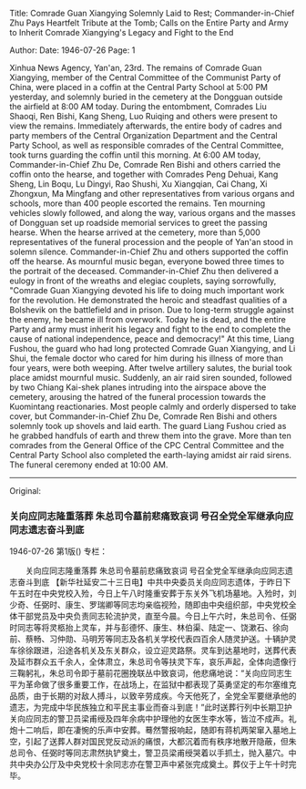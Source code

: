 Title: Comrade Guan Xiangying Solemnly Laid to Rest; Commander-in-Chief Zhu Pays Heartfelt Tribute at the Tomb; Calls on the Entire Party and Army to Inherit Comrade Xiangying's Legacy and Fight to the End

Author:
Date: 1946-07-26
Page: 1

Xinhua News Agency, Yan'an, 23rd. The remains of Comrade Guan Xiangying, member of the Central Committee of the Communist Party of China, were placed in a coffin at the Central Party School at 5:00 PM yesterday, and solemnly buried in the cemetery at the Dongguan outside the airfield at 8:00 AM today. During the entombment, Comrades Liu Shaoqi, Ren Bishi, Kang Sheng, Luo Ruiqing and others were present to view the remains. Immediately afterwards, the entire body of cadres and party members of the Central Organization Department and the Central Party School, as well as responsible comrades of the Central Committee, took turns guarding the coffin until this morning. At 6:00 AM today, Commander-in-Chief Zhu De, Comrade Ren Bishi and others carried the coffin onto the hearse, and together with Comrades Peng Dehuai, Kang Sheng, Lin Boqu, Lu Dingyi, Rao Shushi, Xu Xiangqian, Cai Chang, Xi Zhongxun, Ma Mingfang and other representatives from various organs and schools, more than 400 people escorted the remains. Ten mourning vehicles slowly followed, and along the way, various organs and the masses of Dongguan set up roadside memorial services to greet the passing hearse. When the hearse arrived at the cemetery, more than 5,000 representatives of the funeral procession and the people of Yan'an stood in solemn silence. Commander-in-Chief Zhu and others supported the coffin off the hearse. As mournful music began, everyone bowed three times to the portrait of the deceased. Commander-in-Chief Zhu then delivered a eulogy in front of the wreaths and elegiac couplets, saying sorrowfully, "Comrade Guan Xiangying devoted his life to doing much important work for the revolution. He demonstrated the heroic and steadfast qualities of a Bolshevik on the battlefield and in prison. Due to long-term struggle against the enemy, he became ill from overwork. Today he is dead, and the entire Party and army must inherit his legacy and fight to the end to complete the cause of national independence, peace and democracy!" At this time, Liang Fushou, the guard who had long protected Comrade Guan Xiangying, and Li Shui, the female doctor who cared for him during his illness of more than four years, were both weeping. After twelve artillery salutes, the burial took place amidst mournful music. Suddenly, an air raid siren sounded, followed by two Chiang Kai-shek planes intruding into the airspace above the cemetery, arousing the hatred of the funeral procession towards the Kuomintang reactionaries. Most people calmly and orderly dispersed to take cover, but Commander-in-Chief Zhu De, Comrade Ren Bishi and others solemnly took up shovels and laid earth. The guard Liang Fushou cried as he grabbed handfuls of earth and threw them into the grave. More than ten comrades from the General Office of the CPC Central Committee and the Central Party School also completed the earth-laying amidst air raid sirens. The funeral ceremony ended at 10:00 AM.



<hr /> 

Original: 


### 关向应同志隆重落葬  朱总司令墓前悲痛致哀词  号召全党全军继承向应同志遗志奋斗到底

1946-07-26
第1版()
专栏：

　　关向应同志隆重落葬
    朱总司令墓前悲痛致哀词
    号召全党全军继承向应同志遗志奋斗到底
    【新华社延安二十三日电】中共中央委员关向应同志遗体，于昨日下午五时在中央党校入殓，今日上午八时隆重安葬于东关外飞机场墓地。入殓时，刘少奇、任弼时、康生、罗瑞卿等同志均亲临视殓，随即由中央组织部，中央党校全体干部党员及中央负责同志轮流护灵，直至今晨。今日上午六时，朱总司令、任弼时同志等将灵柩抬上灵车，并与彭德怀、康生、林伯渠、陆定一、饶漱石、徐向前、蔡畅、习仲勋、马明芳等同志及各机关学校代表四百余人随灵护送。十辆护灵车徐徐跟进，沿途各机关及东关群众，设立迎灵路祭。灵车到达墓地时，送葬代表及延市群众五千余人，全体肃立，朱总司令等扶灵下车，哀乐声起，全体向遗像行三鞠躬礼，朱总司令即于墓前花圈挽联丛中致哀词，他悲痛地说：“关向应同志生平为革命做了很多重要工作，在战场上，在监狱中都表现了英勇坚定的布尔塞维克品质，由于长期的对敌人搏斗，以致辛劳成疾。今天他死了，全党全军要继承他的遗志，为完成中华民族独立和平民主事业而奋斗到底！”此时送葬行列中长期卫护关向应同志的警卫员梁甫绶及四年余病中护理他的女医生李水等，皆泣不成声。礼炮十二响后，即在凄惋的乐声中安葬。蓦然警报响起，随即有蒋机两架窜入墓地上空，引起了送葬人群对国民党反动派的痛恨，大都沉着而有秩序地散开隐蔽，但朱总司令、任弼时等同志肃然执铲奠土，警卫员梁甫绶哭着以手抓土，抛入墓穴。中共中央办公厅及中央党校十余同志亦在警卫声中紧张完成奠土。葬仪于上午十时完毕。
